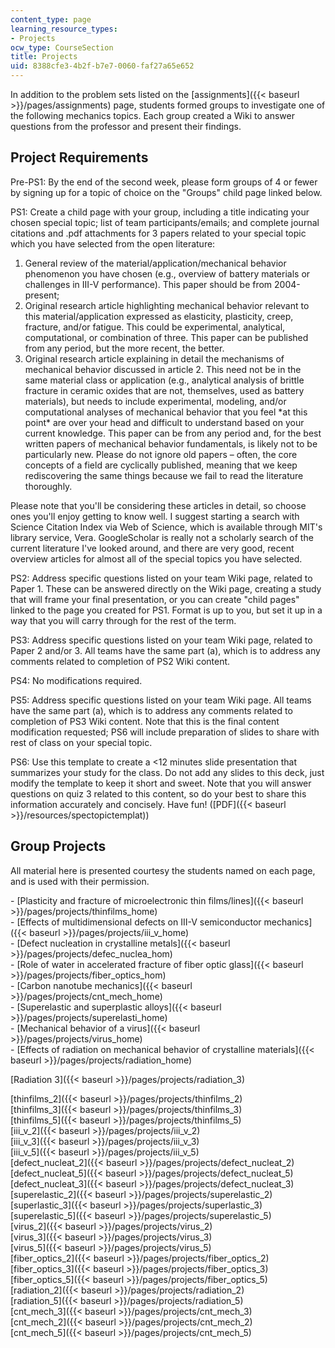 ```yaml
---
content_type: page
learning_resource_types:
- Projects
ocw_type: CourseSection
title: Projects
uid: 8388cfe3-4b2f-b7e7-0060-faf27a65e652
---
```


In addition to the problem sets listed on the [assignments]({{< baseurl >}}/pages/assignments) page, students formed groups to investigate one of the following mechanics topics. Each group created a Wiki to answer questions from the professor and present their findings.

Project Requirements
--------------------

Pre-PS1: By the end of the second week, please form groups of 4 or fewer by signing up for a topic of choice on the "Groups" child page linked below.

PS1: Create a child page with your group, including a title indicating your chosen special topic; list of team participants/emails; and complete journal citations and .pdf attachments for 3 papers related to your special topic which you have selected from the open literature:

1.  General review of the material/application/mechanical behavior phenomenon you have chosen (e.g., overview of battery materials or challenges in III-V performance). This paper should be from 2004-present;
2.  Original research article highlighting mechanical behavior relevant to this material/application expressed as elasticity, plasticity, creep, fracture, and/or fatigue. This could be experimental, analytical, computational, or combination of three. This paper can be published from any period, but the more recent, the better.
3.  Original research article explaining in detail the mechanisms of mechanical behavior discussed in article 2. This need not be in the same material class or application (e.g., analytical analysis of brittle fracture in ceramic oxides that are not, themselves, used as battery materials), but needs to include experimental, modeling, and/or computational analyses of mechanical behavior that you feel \*at this point\* are over your head and difficult to understand based on your current knowledge. This paper can be from any period and, for the best written papers of mechanical behavior fundamentals, is likely not to be particularly new. Please do not ignore old papers – often, the core concepts of a field are cyclically published, meaning that we keep rediscovering the same things because we fail to read the literature thoroughly.

Please note that you'll be considering these articles in detail, so choose ones you'll enjoy getting to know well. I suggest starting a search with Science Citation Index via Web of Science, which is available through MIT's library service, Vera. GoogleScholar is really not a scholarly search of the current literature I've looked around, and there are very good, recent overview articles for almost all of the special topics you have selected.

PS2: Address specific questions listed on your team Wiki page, related to Paper 1. These can be answered directly on the Wiki page, creating a study that will frame your final presentation, or you can create "child pages" linked to the page you created for PS1. Format is up to you, but set it up in a way that you will carry through for the rest of the term.

PS3: Address specific questions listed on your team Wiki page, related to Paper 2 and/or 3. All teams have the same part (a), which is to address any comments related to completion of PS2 Wiki content.

PS4: No modifications required.

PS5: Address specific questions listed on your team Wiki page. All teams have the same part (a), which is to address any comments related to completion of PS3 Wiki content. Note that this is the final content modification requested; PS6 will include preparation of slides to share with rest of class on your special topic.

PS6: Use this template to create a \<12 minutes slide presentation that summarizes your study for the class. Do not add any slides to this deck, just modify the template to keep it short and sweet. Note that you will answer questions on quiz 3 related to this content, so do your best to share this information accurately and concisely. Have fun! ([PDF]({{< baseurl >}}/resources/spectopictemplat))

Group Projects
--------------

All material here is presented courtesy the students named on each page, and is used with their permission.

\- [Plasticity and fracture of microelectronic thin films/lines]({{< baseurl >}}/pages/projects/thinfilms_home)  
\- [Effects of multidimensional defects on III-V semiconductor mechanics]({{< baseurl >}}/pages/projects/iii_v_home)  
\- [Defect nucleation in crystalline metals]({{< baseurl >}}/pages/projects/defec_nuclea_hom)  
\- [Role of water in accelerated fracture of fiber optic glass]({{< baseurl >}}/pages/projects/fiber_optics_hom)  
\- [Carbon nanotube mechanics]({{< baseurl >}}/pages/projects/cnt_mech_home)  
\- [Superelastic and superplastic alloys]({{< baseurl >}}/pages/projects/superelasti_home)  
\- [Mechanical behavior of a virus]({{< baseurl >}}/pages/projects/virus_home)  
\- [Effects of radiation on mechanical behavior of crystalline materials]({{< baseurl >}}/pages/projects/radiation_home)

[Radiation 3]({{< baseurl >}}/pages/projects/radiation_3)

[thinfilms\_2]({{< baseurl >}}/pages/projects/thinfilms_2)  
[thinfilms\_3]({{< baseurl >}}/pages/projects/thinfilms_3)  
[thinfilms\_5]({{< baseurl >}}/pages/projects/thinfilms_5)  
[iii\_v\_2]({{< baseurl >}}/pages/projects/iii_v_2)  
[iii\_v\_3]({{< baseurl >}}/pages/projects/iii_v_3)  
[iii\_v\_5]({{< baseurl >}}/pages/projects/iii_v_5)  
[defect\_nucleat\_2]({{< baseurl >}}/pages/projects/defect_nucleat_2)  
[defect\_nucleat\_5]({{< baseurl >}}/pages/projects/defect_nucleat_5)  
[defect\_nucleat\_3]({{< baseurl >}}/pages/projects/defect_nucleat_3)  
[superelastic\_2]({{< baseurl >}}/pages/projects/superelastic_2)  
[superlastic\_3]({{< baseurl >}}/pages/projects/superlastic_3)  
[superelastic\_5]({{< baseurl >}}/pages/projects/superelastic_5)  
[virus\_2]({{< baseurl >}}/pages/projects/virus_2)  
[virus\_3]({{< baseurl >}}/pages/projects/virus_3)  
[virus\_5]({{< baseurl >}}/pages/projects/virus_5)  
[fiber\_optics\_2]({{< baseurl >}}/pages/projects/fiber_optics_2)  
[fiber\_optics\_3]({{< baseurl >}}/pages/projects/fiber_optics_3)  
[fiber\_optics\_5]({{< baseurl >}}/pages/projects/fiber_optics_5)  
[radiation\_2]({{< baseurl >}}/pages/projects/radiation_2)  
[radiation\_5]({{< baseurl >}}/pages/projects/radiation_5)  
[cnt\_mech\_3]({{< baseurl >}}/pages/projects/cnt_mech_3)  
[cnt\_mech\_2]({{< baseurl >}}/pages/projects/cnt_mech_2)  
[cnt\_mech\_5]({{< baseurl >}}/pages/projects/cnt_mech_5)